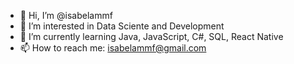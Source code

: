 - 👋 Hi, I’m @isabelammf
- 👀 I’m interested in Data Sciente and Development
- 🌱 I’m currently learning Java, JavaScript, C#, SQL, React Native
- 📫 How to reach me: isabelammf@gmail.com

<!---
isabelammf/isabelammf is a ✨ special ✨ repository because its `README.md` (this file) appears on your GitHub profile.
You can click the Preview link to take a look at your changes.
--->
